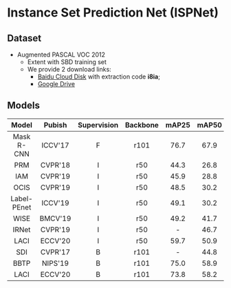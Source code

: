 # Instance Set Prediction Net (ISPNet)

## Dataset

- Augmented PASCAL VOC 2012 
    - Extent with SBD training set
    - We provide 2 download links:
        - [Baidu Cloud Disk](https://pan.baidu.com/s/1WyqdEYSVGORhDlOLYk83cA) with extraction code **i8ia**;
        - [Google Drive]()

## Models

| Model       | Pubish  | Supervision | Backbone | mAP25 | mAP50 | mAP70 | mAP75 | ABO  | Link |
|:-----------:|:-------:|:-----------:|:--------:|:-----:|:-----:|:-----:|:-----:|:----:|:----:|
| Mask R-CNN  | ICCV'17 | F           | r101     | 76.7  | 67.9  | 52.5  | 44.9  | -    |      |
| PRM         | CVPR'18 | I           | r50      | 44.3  | 26.8  | -     | 9.0   | 37.6 ||
| IAM         | CVPR'19 | I           | r50      | 45.9  | 28.8  | -     | 11.9  | 41.9 ||
| OCIS        | CVPR'19 | I           | r50      | 48.5  | 30.2  | -     | 14.4  | 44.3 ||
| Label-PEnet | ICCV'19 | I           | r50      | 49.1  | 30.2  | -     | 12.9  | 41.4 ||
| WISE        | BMCV'19 | I           | r50      | 49.2  | 41.7  | -     | 23.7  | 55.2 ||
| IRNet       | CVPR'19 | I           | r50      | -     | 46.7  | -     | 23.5  | -    ||
| LACI        | ECCV'20 | I           | r50      | 59.7  | 50.9  | 30.2  | 28.5  | -    ||
| SDI         | CVPR'17 | B           | r101     | -     | 44.8  | -     | 16.3  | 49.1 ||
| BBTP        | NIPS'19 | B           | r101     | 75.0  | 58.9  | 30.4  | 21.6  | -    ||
| LACI        | ECCV'20 | B           | r101     | 73.8  | 58.2  | 34.3  | 32.1  | -    ||